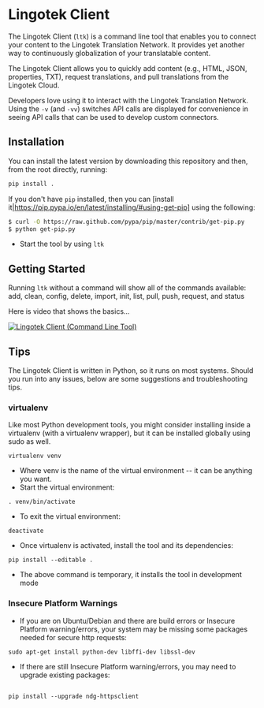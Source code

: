 # Lingotek Client #

The Lingotek Client (`ltk`) is a command line tool that enables you to connect your content to the Lingotek Translation Network.  It provides yet another way to continuously globalization of your translatable content.

The Lingotek Client allows you to quickly add content (e.g., HTML, JSON, properties, TXT), request translations, and pull translations from the Lingotek Cloud.  

Developers love using it to interact with the Lingotek Translation Network.  Using the `-v` (and `-vv`) switches API calls are displayed for convenience in seeing API calls that can be used to develop custom connectors.

## Installation ##

You can install the latest version by downloading this repository and then, from the root directly, running:

```bash
pip install .
```

If you don't have `pip` installed, then you can [install it|https://pip.pypa.io/en/latest/installing/#using-get-pip] using the following:

```bash
$ curl -O https://raw.github.com/pypa/pip/master/contrib/get-pip.py
$ python get-pip.py
```

* Start the tool by using `ltk`


## Getting Started ##

Running `ltk` without a command will show all of the commands available: add, clean, config, delete, import, init, list, pull, push, request, and status

Here is video that shows the basics...

[![Lingotek Client (Command Line Tool)](http://img.youtube.com/vi/CbsvVar2rFs/0.jpg)](http://www.youtube.com/watch?v=CbsvVar2rFs)

## Tips ##
The Lingotek Client is written in Python, so it runs on most systems. Should you run into any issues, below are some suggestions and troubleshooting tips.

### virtualenv ###
Like most Python development tools, you might consider installing inside a virtualenv (with a virtualenv wrapper), but it can be installed globally using sudo as well.


```
virtualenv venv
```
* Where venv is the name of the virtual environment -- it can be anything you want. 
* Start the virtual environment:

```
. venv/bin/activate
```
* To exit the virtual environment:

```
deactivate
```

* Once virtualenv is activated, install the tool and its dependencies:
```
pip install --editable .
```

* The above command is temporary, it installs the tool in development mode

### Insecure Platform Warnings ###

* If you are on Ubuntu/Debian and there are build errors or Insecure Platform warning/errors, your system may be missing some packages needed for secure http requests:

```
sudo apt-get install python-dev libffi-dev libssl-dev
```
* If there are still Insecure Platform warning/errors, you may need to upgrade existing packages:

```

pip install --upgrade ndg-httpsclient 
```